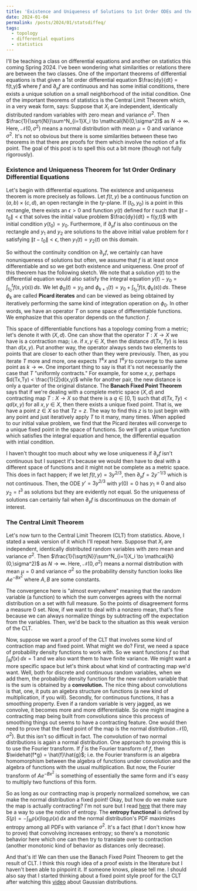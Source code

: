 ```yaml
---
title: 'Existence and Uniqueness of Solutions to 1st Order ODEs and the Central Limit Theorem'
date: 2024-01-04
permalink: /posts/2024/01/statsdiffeq/
tags:
  - topology
  - differential equations
  - statistics
---
```


I'll be teaching a class on differential equations and another on statistics this coming Spring 2024. I've been wondering what similarities or relations there are between the two classes. One of the important theorems of differential equations is that given a 1st order differential equation $\frac{dy}{dt} = f(t,y)$ where $f$ and $\partial_y f$ are continuous and has some initial conditions, there exists a unique solution on a small neighborhood of the initial condition. One of the important theorems of statistics is the Central Limit Theorem which, in a very weak form, says: Suppose that $X_i$ are independent, identically distributed random variables with zero mean and variance $\sigma^2$. Then $\frac{1}{\sqrt{N}}\sum^N_{i=1}X_i \to \mathcal{N}(0,\sigma^2)$ as $N \to \infty$. Here, $\mathcal{N}(0,\sigma^2)$ means a normal distribution with mean $\mu = 0$ and variance $\sigma^2$. It's not so obvious but there is some similarities between these two theorems in that there are proofs for them which involve the notion of a fix point. The goal of this post is to spell this out a bit more (though not fully rigorously).

### Existence and Uniqueness Theorem for 1st Order Ordinary Differential Equations
Let's begin with differential equations. The existence and uniqueness theorem is more precisely as follows. Let $f(t,y)$ be a continuous function on $(a,b) \times (c,d)$, an open rectangle in the $ty$-plane. If $(t_0,y_0)$ is a point in this rectangle, there exists an $\epsilon > 0$ and function $y(t)$ defined for $t$ such that $\|t-t_0\|<\epsilon$ that solves the initial value problem $\frac{dy}{dt} = f(y,t)$ with initial condition $y(t_0) = y_0$. Furthermore, if $\partial_y f$ is also continuous on the rectangle and $y_1$ and $y_2$ are solutions to the above initial value problem for $t$ satisfying $\|t-t_0\|<\epsilon$, then $y_1(t) = y_2(t)$ on this domain.

So without the continuity condition on $\partial_y f$, we certainly can have nonuniqueness of solutions but often, we assume that $f$ is at least once differentiable and so we get both existence and uniqueness. One proof of this theorem has the following sketch. We note that a solution $y(t)$ to the differential equation would also satisfy the integral equation $y(t)-y_0 = \int^t_{t_0} f(s,y(s))\, ds$. We let $\phi_0(t) = y_0$ and $\phi_{k+1}(t) = y_0+\int^t_{t_0} f(s,\phi_k(s))\, ds$. These $\phi_k$ are called **Picard iterates** and can be viewed as being obtained by iteratively performing the same kind of integration operation on $\phi_0$. In other words, we have an operator $T$ on some space of differentiable functions. We emphasize that this operator depends on the function $f$.


This space of differentiable functions has a topology coming from a metric; let's denote it with $(X,d)$. One can show that the operator $T:X \to X$ we have is a contraction map; i.e. if $x,y\in X$, then the distance $d(Tx,Ty)$ is less than $d(x,y)$. Put another way, the operator always sends two elements to points that are closer to each other than they were previously. Then, as you iterate $T$ more and more, one expects $T^kx$ and $T^ky$ to converge to the same point as $k \to \infty$. One important thing to say is that it's not necessarily the case that $T$ "uniformly contracts." For example, for some $x,y$, perhaps $d(Tx,Ty) < \frac{1}{2}d(x,y)$ while for another pair, the new distance is only a quarter of the original distance. The **Banach Fixed Point Theorem** says that if we're dealing with a complete metric space $(X,d)$ and contracting map $T:X \to X$ so that there is a $q \in [0,1)$ such that $d(Tx,Ty) < qd(x,y)$ for all $x,y\in X$, then there exists a unique fixed point. That is, we have a point $z \in X$ so that $Tz = z$. The way to find this $z$ is to just begin with any point and just iteratively apply $T$ to it many, many times. When applied to our initial value problem, we find that the Picard iterates will converge to a unique fixed point in the space of functions. So we'll get a unique function which satisfies the integral equation and hence, the differential equation with intial condition.

I haven't thought too much about why we lose uniqueness if $\partial_y f$ isn't continuous but I suspect it's because we would then have to deal with a different space of functions and it might not be complete as a metric space. This does in fact happen; if we let $f(t,y) = 3y^{2/3}$, then $\partial_y f = 2y^{-1/3}$ which is not continuous. Then, the ODE $y' = 3y^{2/3}$ with $y(0) = 0$ has $y_1 \equiv 0$ and also $y_2 = t^3$ as solutions but they are evidently not equal. So the uniqueness of solutions can certainly fail when $\partial_y f$ is discontinuous on the domain of interest.

### The Central Limit Theorem

Let's now turn to the Central Limit Theorem (CLT) from statistics. Above, I stated a weak version of it which I'll repeat here. Suppose that $X_i$ are independent, identically distributed random variables with zero mean and variance $\sigma^2$. Then $\frac{1}{\sqrt{N}}\sum^N_{i=1}X_i \to \mathcal{N}(0,\sigma^2)$ as $N \to \infty$. Here, $\mathcal{N}(0,\sigma^2)$ means a normal distribution with mean $\mu = 0$ and variance $\sigma^2$ so the probability density function looks like $Ae^{-Bx^2}$ where $A,B$ are some constants. 

The convergence here is "almost everywhere" meaning that the random variable (a function) to which the sum converges agrees with the normal distribution on a set with full measure. So the points of disagreement forms a measure 0 set. Now, if we want to deal with a nonzero mean, that's fine because we can always normalize things by subtracting off the expectation from the variables. Then, we'd be back to the situation as this weak version of the CLT.

Now, suppose we want a proof of the CLT that involves some kind of contraction map and fixed point. What might we do? First, we need a space of probability density functions to work with. So we want functions $f$ so that $\int_\mathbb{R} f(x) \, dx = 1$ and we also want them to have finite variance. We might want a more specific space but let's think about what kind of contracting map we'd want. Well, both for discrete and continuous random variables, when we add them, the probability density function for the new random variable that is the sum is obtained by a **convolution.** The nice thing about convolutions is that, one, it puts an algebra structure on functions (a new kind of multiplication, if you will). Secondly, for continuous functions, it has a smoothing property. Even if a random variable is very jagged, as we convolve, it becomes more and more differentiable. So one might imagine a contracting map being built from convolutions since this process of smoothing things out seems to have a contracting feature. One would then need to prove that the fixed point of the map is the normal distribution $\mathcal{N}(0,\sigma^2)$. But this isn't so difficult in fact. The convolution of two normal distributions is again a normal distribution. One approach to proving this is to use the Fourier transform. If $\hat{f}$ is the Fourier transform of $f$, then $\widehat{f*g} = \hat{f}\hat{g}$; i.e. the Fourier transform is an algebra homomorphism between the algebra of functions under convolution and the algebra of functions with the usual multiplication. But now, the Fourier transform of $Ae^{-Bx^2}$ is something of essentially the same form and it's easy to multiply two functions of this form.

So as long as our contracting map is properly normalized somehow, we can make the normal distribution a fixed point! Okay, but how do we make sure the map is actually contracting? I'm not sure but I read [here]([url](https://mathoverflow.net/questions/182752/central-limit-theorem-via-maximal-entropy)https://mathoverflow.net/questions/182752/central-limit-theorem-via-maximal-entropy) that there may be a way to use the notion of entropy. The **entropy functional** is defined by $S(\rho) = -\int_\mathbb{R} \rho(x) \log \rho(x) \, dx$ and the normal distribution's PDF maximizes entropy among all PDFs with variance $\sigma^2$. It's a fact (that I don't know how to prove) that convolving increases entropy; so there's a monotonic behavior here which one can then try to translate over to contraction (another monotonic kind of behavior as distances only decrease).

And that's it! We can then use the Banach Fixed Point Theorem to get the result of CLT. I think this rough idea of a proof exists in the literature but I haven't been able to pinpoint it. If someone knows, please tell me. I should also say that I started thinking about a fixed point style proof for the CLT after watching this [video]([url](https://www.youtube.com/watch?v=d_qvLDhkg00)https://www.youtube.com/watch?v=d_qvLDhkg00) about Gaussian distributions.


